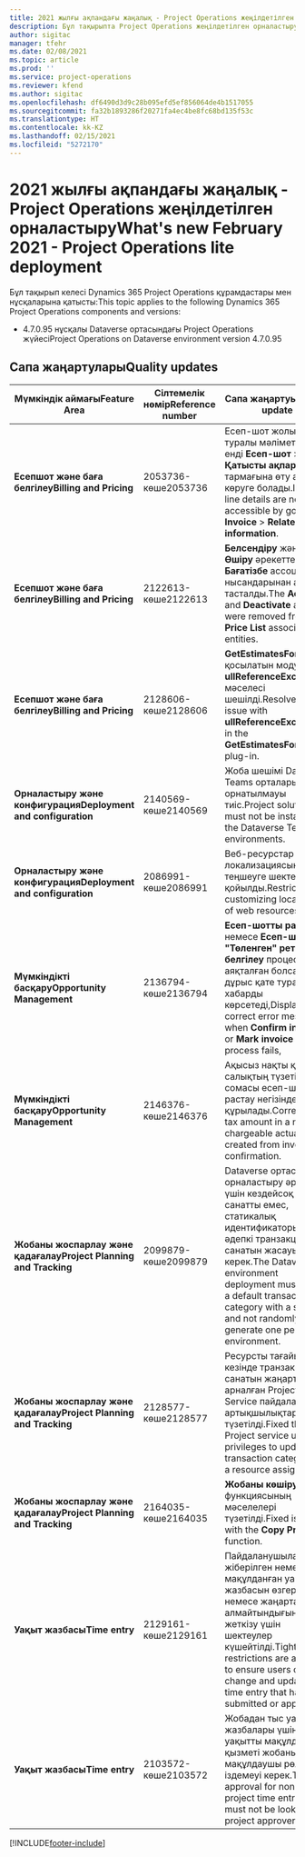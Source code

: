 ```yaml
---
title: 2021 жылғы ақпандағы жаңалық - Project Operations жеңілдетілген орналастыру
description: Бұл тақырыпта Project Operations жеңілдетілген орналастыру шығарылымының 2021 жылғы ақпандағы сапалық жаңартулары туралы ақпарат берілген.
author: sigitac
manager: tfehr
ms.date: 02/08/2021
ms.topic: article
ms.prod: ''
ms.service: project-operations
ms.reviewer: kfend
ms.author: sigitac
ms.openlocfilehash: df6490d3d9c28b095efd5ef856064de4b1517055
ms.sourcegitcommit: fa32b1893286f20271fa4ec4be8fc68bd135f53c
ms.translationtype: HT
ms.contentlocale: kk-KZ
ms.lasthandoff: 02/15/2021
ms.locfileid: "5272170"
---
```

# <a name="whats-new-february-2021---project-operations-lite-deployment"></a><span data-ttu-id="dc132-103">2021 жылғы ақпандағы жаңалық - Project Operations жеңілдетілген орналастыру</span><span class="sxs-lookup"><span data-stu-id="dc132-103">What's new February 2021 - Project Operations lite deployment</span></span>

<span data-ttu-id="dc132-104">Бұл тақырып келесі Dynamics 365 Project Operations құрамдастары мен нұсқаларына қатысты:</span><span class="sxs-lookup"><span data-stu-id="dc132-104">This topic applies to the following Dynamics 365 Project Operations components and versions:</span></span>

  - <span data-ttu-id="dc132-105">4.7.0.95 нұсқалы Dataverse ортасындағы Project Operations жүйесі</span><span class="sxs-lookup"><span data-stu-id="dc132-105">Project Operations on Dataverse environment version 4.7.0.95</span></span>

## <a name="quality-updates"></a><span data-ttu-id="dc132-106">Сапа жаңартулары</span><span class="sxs-lookup"><span data-stu-id="dc132-106">Quality updates</span></span>

| <span data-ttu-id="dc132-107">**Мүмкіндік аймағы**</span><span class="sxs-lookup"><span data-stu-id="dc132-107">**Feature Area**</span></span> | <span data-ttu-id="dc132-108">**Сілтемелік нөмір**</span><span class="sxs-lookup"><span data-stu-id="dc132-108">**Reference number**</span></span> | <span data-ttu-id="dc132-109">**Сапа жаңартуы**</span><span class="sxs-lookup"><span data-stu-id="dc132-109">**Quality update**</span></span> |
| --- | --- | --- |
| <span data-ttu-id="dc132-110">**Есепшот және баға белгілеу**</span><span class="sxs-lookup"><span data-stu-id="dc132-110">**Billing and Pricing**</span></span> | <span data-ttu-id="dc132-111">2053736-көше</span><span class="sxs-lookup"><span data-stu-id="dc132-111">2053736</span></span> | <span data-ttu-id="dc132-112">Есеп-шот жолы туралы мәліметтерін енді **Есеп-шот** > **Қатысты ақпарат** тармағына өту арқылы көруге болады.</span><span class="sxs-lookup"><span data-stu-id="dc132-112">Invoice line details are now accessible by going to **Invoice** > **Related information**.</span></span> |
| <span data-ttu-id="dc132-113">**Есепшот және баға белгілеу**</span><span class="sxs-lookup"><span data-stu-id="dc132-113">**Billing and Pricing**</span></span> | <span data-ttu-id="dc132-114">2122613-көше</span><span class="sxs-lookup"><span data-stu-id="dc132-114">2122613</span></span> | <span data-ttu-id="dc132-115">**Белсендіру** және **Өшіру** әрекеттері **Бағатізбе** ассоциация нысандарынан алынып тасталды.</span><span class="sxs-lookup"><span data-stu-id="dc132-115">The **Activate** and **Deactivate** actions were removed from the **Price List** association entities.</span></span> |
| <span data-ttu-id="dc132-116">**Есепшот және баға белгілеу**</span><span class="sxs-lookup"><span data-stu-id="dc132-116">**Billing and Pricing**</span></span> | <span data-ttu-id="dc132-117">2128606-көше</span><span class="sxs-lookup"><span data-stu-id="dc132-117">2128606</span></span> | <span data-ttu-id="dc132-118">**GetEstimatesForProject** қосылатын модуліндегі **ullReferenceException** мәселесі шешілді.</span><span class="sxs-lookup"><span data-stu-id="dc132-118">Resolved the issue with **ullReferenceException** in the **GetEstimatesForProject** plug-in.</span></span> |
| <span data-ttu-id="dc132-119">**Орналастыру және конфигурация**</span><span class="sxs-lookup"><span data-stu-id="dc132-119">**Deployment and configuration**</span></span> | <span data-ttu-id="dc132-120">2140569-көше</span><span class="sxs-lookup"><span data-stu-id="dc132-120">2140569</span></span> | <span data-ttu-id="dc132-121">Жоба шешімі Dataverse Teams орталарына орнатылмауы тиіс.</span><span class="sxs-lookup"><span data-stu-id="dc132-121">Project solution must not be installed in the Dataverse Teams environments.</span></span> |
| <span data-ttu-id="dc132-122">**Орналастыру және конфигурация**</span><span class="sxs-lookup"><span data-stu-id="dc132-122">**Deployment and configuration**</span></span> | <span data-ttu-id="dc132-123">2086991-көше</span><span class="sxs-lookup"><span data-stu-id="dc132-123">2086991</span></span> | <span data-ttu-id="dc132-124">Веб-ресурстар локализациясын теңшеуге шектеу қойылды.</span><span class="sxs-lookup"><span data-stu-id="dc132-124">Restricted customizing localization of web resources.</span></span> |
| <span data-ttu-id="dc132-125">**Мүмкіндікті басқару**</span><span class="sxs-lookup"><span data-stu-id="dc132-125">**Opportunity Management**</span></span> | <span data-ttu-id="dc132-126">2136794-көше</span><span class="sxs-lookup"><span data-stu-id="dc132-126">2136794</span></span> | <span data-ttu-id="dc132-127">**Есеп-шотты растау** немесе **Есеп-шотты "Төленген" ретінде белгілеу** процесі сәтсіз аяқталған болса, дұрыс қате туралы хабарды көрсетеді,</span><span class="sxs-lookup"><span data-stu-id="dc132-127">Display correct error message when **Confirm invoice** or **Mark invoice as paid** process fails,</span></span> |
| <span data-ttu-id="dc132-128">**Мүмкіндікті басқару**</span><span class="sxs-lookup"><span data-stu-id="dc132-128">**Opportunity Management**</span></span> | <span data-ttu-id="dc132-129">2146376-көше</span><span class="sxs-lookup"><span data-stu-id="dc132-129">2146376</span></span> | <span data-ttu-id="dc132-130">Ақысыз нақты құндағы салықтың түзетілген сомасы есеп-шотты растау негізінде құрылады.</span><span class="sxs-lookup"><span data-stu-id="dc132-130">Corrected tax amount in a non-chargeable actual is created from invoice confirmation.</span></span> |
| <span data-ttu-id="dc132-131">**Жобаны жоспарлау және қадағалау**</span><span class="sxs-lookup"><span data-stu-id="dc132-131">**Project Planning and Tracking**</span></span> | <span data-ttu-id="dc132-132">2099879-көше</span><span class="sxs-lookup"><span data-stu-id="dc132-132">2099879</span></span> | <span data-ttu-id="dc132-133">Dataverse ортасын орналастыру әр орта үшін кездейсоқ санатты емес, статикалық идентификаторы бар әдепкі транзакция санатын жасауы керек.</span><span class="sxs-lookup"><span data-stu-id="dc132-133">The Dataverse environment deployment must create a default transaction category with a static ID and not randomly generate one per environment.</span></span> |
| <span data-ttu-id="dc132-134">**Жобаны жоспарлау және қадағалау**</span><span class="sxs-lookup"><span data-stu-id="dc132-134">**Project Planning and Tracking**</span></span> | <span data-ttu-id="dc132-135">2128577-көше</span><span class="sxs-lookup"><span data-stu-id="dc132-135">2128577</span></span> | <span data-ttu-id="dc132-136">Ресурсты тағайындау кезінде транзакция санатын жаңартуға арналған Project Service пайдаланушы артықшылықтары түзетілді.</span><span class="sxs-lookup"><span data-stu-id="dc132-136">Fixed the Project service user privileges to update the transaction category on a resource assignment.</span></span> |
| <span data-ttu-id="dc132-137">**Жобаны жоспарлау және қадағалау**</span><span class="sxs-lookup"><span data-stu-id="dc132-137">**Project Planning and Tracking**</span></span> | <span data-ttu-id="dc132-138">2164035-көше</span><span class="sxs-lookup"><span data-stu-id="dc132-138">2164035</span></span> | <span data-ttu-id="dc132-139">**Жобаны көшіру** функциясының мәселелері түзетілді.</span><span class="sxs-lookup"><span data-stu-id="dc132-139">Fixed issues with the **Copy Project** function.</span></span> |
| <span data-ttu-id="dc132-140">**Уақыт жазбасы**</span><span class="sxs-lookup"><span data-stu-id="dc132-140">**Time entry**</span></span> | <span data-ttu-id="dc132-141">2129161-көше</span><span class="sxs-lookup"><span data-stu-id="dc132-141">2129161</span></span> | <span data-ttu-id="dc132-142">Пайдаланушылардың жіберілген немесе мақұлданған уақыт жазбасын өзгерте немесе жаңарта алмайтындығына көз жеткізу үшін шектеулер күшейтілді.</span><span class="sxs-lookup"><span data-stu-id="dc132-142">Tighter restrictions are applied to ensure users can't change and update a time entry that has been submitted or approved.</span></span> |
| <span data-ttu-id="dc132-143">**Уақыт жазбасы**</span><span class="sxs-lookup"><span data-stu-id="dc132-143">**Time entry**</span></span> | <span data-ttu-id="dc132-144">2103572-көше</span><span class="sxs-lookup"><span data-stu-id="dc132-144">2103572</span></span> | <span data-ttu-id="dc132-145">Жобадан тыс уақыт жазбалары үшін уақытты мақұлдау қызметі жобаны мақұлдаушы рөлін іздемеуі керек.</span><span class="sxs-lookup"><span data-stu-id="dc132-145">Time approval for non-project time entries must not be looking for project approver role.</span></span> |


[!INCLUDE[footer-include](../../includes/footer-banner.md)]